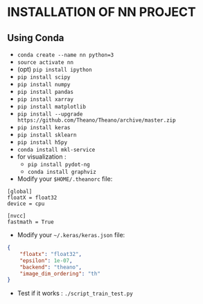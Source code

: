 INSTALLATION OF NN PROJECT
==========================

Using Conda
-----------
* `conda create --name nn python=3`
* `source activate nn`
* (opt) `pip install ipython`
* `pip install scipy`
* `pip install numpy`
* `pip install pandas`
* `pip install xarray`
* `pip install matplotlib`
* `pip install --upgrade https://github.com/Theano/Theano/archive/master.zip`
* `pip install keras`
* `pip install sklearn`
* `pip install h5py`
* `conda install mkl-service`
* for visualization :
  * `pip install pydot-ng`
  * `conda install graphviz`
* Modify your `$HOME/.theanorc` file:
```Shell
[global]
floatX = float32
device = cpu

[nvcc]
fastmath = True
```
* Modify your `~/.keras/keras.json` file:
```JSON
{
    "floatx": "float32",
    "epsilon": 1e-07,
    "backend": "theano",
    "image_dim_ordering": "th"
}
```
* Test if it works : `./script_train_test.py`
